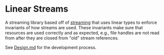 # Linear Streams

A streaming library based off of [streaming] that uses linear types to enforce
invariants of how streams are used. These invariants make sure that resources
are used correctly and as expected, e.g., file handles are not read from after
they are closed from "old" stream references.

See [Design.md] for the development process.

[Design.md]: https://github.com/tweag/linear-streams/blob/master/DESIGN.md
[streaming]: https://github.com/haskell-streaming/streaming
